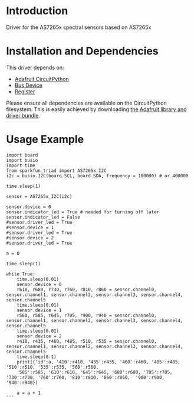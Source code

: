 Introduction
============

Driver for the AS7265x spectral sensors based on AS7265x

Installation and Dependencies
=============================

This driver depends on:

* [Adafruit CircuitPython](https://github.com/adafruit/circuitpython)
* [Bus Device](https://github.com/adafruit/Adafruit_CircuitPython_BusDevice)
* [Register](https://github.com/adafruit/Adafruit_CircuitPython_Register)

Please ensure all dependencies are available on the CircuitPython filesystem.
This is easily achieved by downloading
[the Adafruit library and driver bundle](https://github.com/adafruit/Adafruit_CircuitPython_Bundle).

Usage Example   
==============

``````
import board
import busio
import time
from sparkfun_triad import AS7265x_I2C
i2c = busio.I2C(board.SCL, board.SDA, frequency = 100000) # or 400000

time.sleep(1)

sensor = AS7265x_I2C(i2c)

sensor.device = 0
sensor.indicator_led = True # needed for turning off later
sensor.indicator_led = False
#sensor.driver_led = True
#sensor.device = 1
#sensor.driver_led = True
#sensor.device = 2
#sensor.driver_led = True

a = 0

time.sleep(1)

while True:
    time.sleep(0.01)
    sensor.device = 0
    r610, r680, r730, r760, r810, r860 = sensor.channel0, sensor.channel1, sensor.channel2, sensor.channel3, sensor.channel4, sensor.channel5
    time.sleep(0.01)
    sensor.device = 1
    r560, r585, r645, r705, r900, r940 = sensor.channel0, sensor.channel1, sensor.channel2, sensor.channel3, sensor.channel4, sensor.channel5
    time.sleep(0.01)
    sensor.device = 2
    r410, r435, r460, r485, r510, r535 = sensor.channel0, sensor.channel1, sensor.channel2, sensor.channel3, sensor.channel4, sensor.channel5
    time.sleep(0.1)
    print({'id':a, '410':r410, '435':r435, '460':r460, '485':r485, '510':r510, '535':r535, '560':r560,
    '585':r585, '610':r610, '645':r645, '680':r680, '705':r705, '730':r730, '760':r760, '810':r810, '860':r860,  '900':r900, '940':r940})

    a = a + 1
```